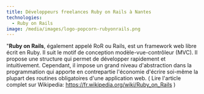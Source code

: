 ```yaml
---
title: Développeurs freelances Ruby on Rails à Nantes
technologies:
  - Ruby on Rails
image: /media/images/logo-popcorn-rubyonrails.png
---
```


"**Ruby on Rails**, également appelé RoR ou Rails, est un framework web libre écrit en Ruby. Il suit le motif de conception modèle-vue-contrôleur (MVC). Il propose une structure qui permet de développer rapidement et intuitivement. Cependant, il impose un grand niveau d'abstraction dans la programmation qui apporte en contrepartie l'économie d'écrire soi-même la plupart des routines obligatoires d'une application web. ( Lire l'article complet sur Wikipedia: https://fr.wikipedia.org/wiki/Ruby_on_Rails )
